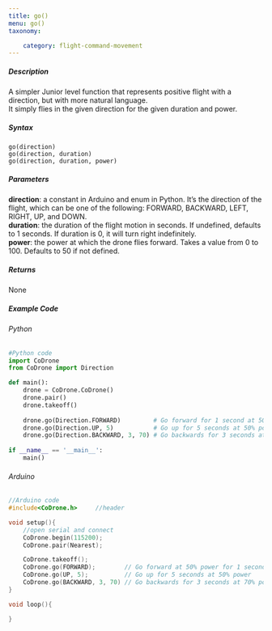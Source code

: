 ```yaml
---
title: go()
menu: go()
taxonomy:

	category: flight-command-movement
---
```


##### Description

A simpler Junior level function that represents positive flight with a direction, but with more natural language. <br />
It simply flies in the given direction for the given duration and power.

##### Syntax

```go(direction)```<br />
```go(direction, duration)```<br />
```go(direction, duration, power)```

##### Parameters

**direction**:	a constant in Arduino and enum in Python. It’s the direction of the flight, which can be one of the following: FORWARD, BACKWARD, LEFT, RIGHT, UP, and DOWN.<br />
**duration**:	the duration of the flight motion in seconds. If undefined, defaults to 1 seconds. If duration is 0, it will turn right indefinitely.<br />
**power**:		the power at which the drone flies forward. Takes a value from 0 to 100. Defaults to 50 if not defined.

##### Returns

None

##### Example Code
###### Python
```python
#Python code
import CoDrone
from CoDrone import Direction

def main():	
	drone = CoDrone.CoDrone()
	drone.pair()
	drone.takeoff()
	
	drone.go(Direction.FORWARD) 		# Go forward for 1 second at 50% power
	drone.go(Direction.UP, 5) 			# Go up for 5 seconds at 50% power
	drone.go(Direction.BACKWARD, 3, 70) # Go backwards for 3 seconds at 70% power
	
if __name__ == '__main__':
	main()


```
###### Arduino
```c
//Arduino code
#include<CoDrone.h>		//header

void setup(){
	//open serial and connect
	CoDrone.begin(115200);
	CoDrone.pair(Nearest);

	CoDrone.takeoff();
	CoDrone.go(FORWARD); 		// Go forward at 50% power for 1 second
	CoDrone.go(UP, 5); 			// Go up for 5 seconds at 50% power
	CoDrone.go(BACKWARD, 3, 70) // Go backwards for 3 seconds at 70% power	
}

void loop(){

}

```